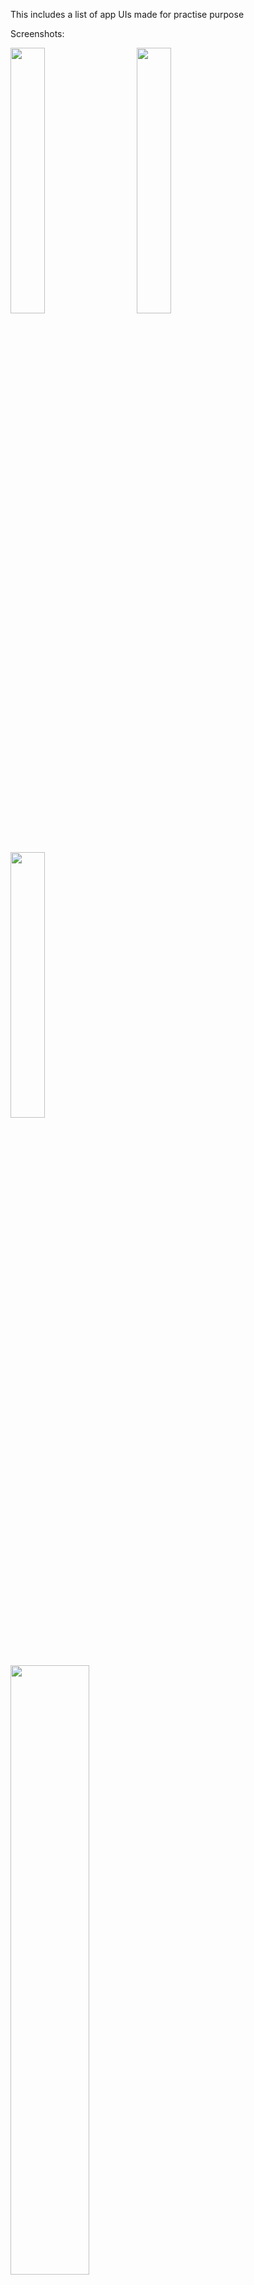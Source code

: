 This includes a list of app UIs made for practise purpose


Screenshots: 
<p float="left">
  <img src="![WhatsApp Image 2024-03-08 at 13 54 41_95e03e40](https://github.com/anurag-026/Flutter_UI/assets/90410697/3b7b5c84-c8fe-45cd-9cca-20b9f6a35c3f)
" width="33%" />
  &nbsp; &nbsp; &nbsp; &nbsp;
  <img src="![WhatsApp Image 2024-03-08 at 13 40 13_f9a7cf20](https://github.com/anurag-026/Flutter_UI/assets/90410697/1f0cf275-297a-4e68-92a2-ef2cf6fda984)
" width="33%" /> 
  &nbsp; &nbsp; &nbsp; &nbsp;
  <img src="![WhatsApp Image 2024-03-08 at 13 40 13_b11f5244](https://github.com/anurag-026/Flutter_UI/assets/90410697/bc9499b1-8200-4f40-9235-f035cc7d28a6)
" width="33%" />
 
  
</p>
<p>
   <img src="![WhatsApp Image 2024-03-08 at 12 41 15_b4b9c658](https://github.com/anurag-026/Flutter_UI/assets/90410697/8cfd67ca-8bec-4e18-b9c3-bf8085160fb0)
" width="50%" />
  &nbsp; &nbsp; &nbsp; &nbsp;
  <img src="![WhatsApp Image 2024-03-08 at 12 41 15_779a274f](https://github.com/anurag-026/Flutter_UI/assets/90410697/187a21e5-c26c-42d8-9d98-40bb683b4d1c)
" width="50%" />
</p>
